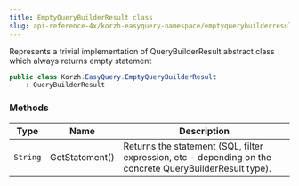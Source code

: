 ```yaml
---
title: EmptyQueryBuilderResult class
slug: api-reference-4x/korzh-easyquery-namespace/emptyquerybuilderresult-class
---
```


Represents a trivial implementation of QueryBuilderResult abstract class which always returns empty statement
```csharp
public class Korzh.EasyQuery.EmptyQueryBuilderResult
    : QueryBuilderResult

```

### Methods

| Type | Name | Description | 
| --- | --- | --- | 
| `String` | GetStatement() | Returns the statement (SQL, filter expression, etc - depending on the concrete QueryBuilderResult type). |